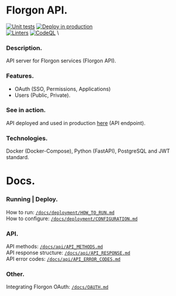 
# Florgon API.
[![Unit tests](https://github.com/florgon/api/actions/workflows/unittests.yml/badge.svg)](https://github.com/florgon/api/actions/workflows/unittests.yml)
[![Deploy in production](https://github.com/florgon/api/actions/workflows/deploy.yml/badge.svg)](https://github.com/florgon/api/actions/workflows/deploy.yml) \
[![Linters](https://github.com/florgon/api/actions/workflows/linters.yml/badge.svg)](https://github.com/florgon/api/actions/workflows/linters.yml)
[![CodeQL](https://github.com/florgon/api/actions/workflows/codeql-analysis.yml/badge.svg)](https://github.com/florgon/api/actions/workflows/codeql-analysis.yml) \

### Description.
API server for Florgon services (Florgon API). 

### Features.
- OAuth (SSO, Permissions, Applications)
- Users (Public, Private).

### See in action.
API deployed and used in production [here](https://api.florgon.space/) (API endpoint).

### Technologies.
Docker (Docker-Compose), Python (FastAPI), PostgreSQL and JWT standard.

# Docs.

### Running | Deploy.
How to run: [`/docs/deployment/HOW_TO_RUN.md`](/docs/deployment/HOW_TO_RUN.md) \
How to configure: [`/docs/deployment/CONFIGURATION.md`](/docs/deployment/CONFIGURATION.md)
### API.
API methods: [`/docs/api/API_METHODS.md`](/docs/api/API_METHODS.md) \
API response structure: [`/docs/api/API_RESPONSE.md`](/docs/api/API_RESPONSE.md) \
API error codes: [`/docs/api/API_ERROR_CODES.md`](/docs/api/API_ERROR_CODES.md)
### Other.
Integrating Florgon OAuth: [`/docs/OAUTH.md`](/docs/OAUTH.md)
